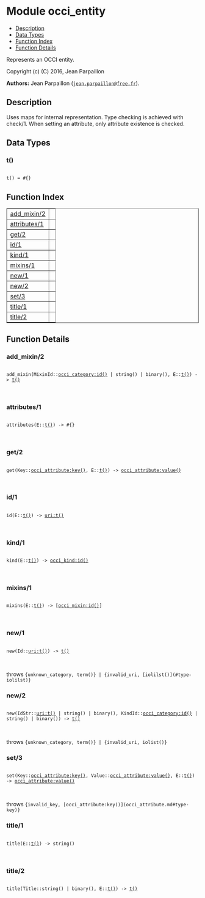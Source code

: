 

# Module occi_entity #
* [Description](#description)
* [Data Types](#types)
* [Function Index](#index)
* [Function Details](#functions)

Represents an OCCI entity.

Copyright (c) (C) 2016, Jean Parpaillon

__Authors:__ Jean Parpaillon ([`jean.parpaillon@free.fr`](mailto:jean.parpaillon@free.fr)).

<a name="description"></a>

## Description ##
Uses maps for internal representation.
Type checking is achieved with check/1. When setting an attribute,
only attribute existence is checked.

<a name="types"></a>

## Data Types ##




### <a name="type-t">t()</a> ###


<pre><code>
t() = #{}
</code></pre>

<a name="index"></a>

## Function Index ##


<table width="100%" border="1" cellspacing="0" cellpadding="2" summary="function index"><tr><td valign="top"><a href="#add_mixin-2">add_mixin/2</a></td><td></td></tr><tr><td valign="top"><a href="#attributes-1">attributes/1</a></td><td></td></tr><tr><td valign="top"><a href="#get-2">get/2</a></td><td></td></tr><tr><td valign="top"><a href="#id-1">id/1</a></td><td></td></tr><tr><td valign="top"><a href="#kind-1">kind/1</a></td><td></td></tr><tr><td valign="top"><a href="#mixins-1">mixins/1</a></td><td></td></tr><tr><td valign="top"><a href="#new-1">new/1</a></td><td></td></tr><tr><td valign="top"><a href="#new-2">new/2</a></td><td></td></tr><tr><td valign="top"><a href="#set-3">set/3</a></td><td></td></tr><tr><td valign="top"><a href="#title-1">title/1</a></td><td></td></tr><tr><td valign="top"><a href="#title-2">title/2</a></td><td></td></tr></table>


<a name="functions"></a>

## Function Details ##

<a name="add_mixin-2"></a>

### add_mixin/2 ###

<pre><code>
add_mixin(MixinId::<a href="occi_category.md#type-id">occi_category:id()</a> | string() | binary(), E::<a href="#type-t">t()</a>) -&gt; <a href="#type-t">t()</a>
</code></pre>
<br />

<a name="attributes-1"></a>

### attributes/1 ###

<pre><code>
attributes(E::<a href="#type-t">t()</a>) -&gt; #{}
</code></pre>
<br />

<a name="get-2"></a>

### get/2 ###

<pre><code>
get(Key::<a href="occi_attribute.md#type-key">occi_attribute:key()</a>, E::<a href="#type-t">t()</a>) -&gt; <a href="occi_attribute.md#type-value">occi_attribute:value()</a>
</code></pre>
<br />

<a name="id-1"></a>

### id/1 ###

<pre><code>
id(E::<a href="#type-t">t()</a>) -&gt; <a href="uri.md#type-t">uri:t()</a>
</code></pre>
<br />

<a name="kind-1"></a>

### kind/1 ###

<pre><code>
kind(E::<a href="#type-t">t()</a>) -&gt; <a href="occi_kind.md#type-id">occi_kind:id()</a>
</code></pre>
<br />

<a name="mixins-1"></a>

### mixins/1 ###

<pre><code>
mixins(E::<a href="#type-t">t()</a>) -&gt; [<a href="occi_mixin.md#type-id">occi_mixin:id()</a>]
</code></pre>
<br />

<a name="new-1"></a>

### new/1 ###

<pre><code>
new(Id::<a href="uri.md#type-t">uri:t()</a>) -&gt; <a href="#type-t">t()</a>
</code></pre>
<br />

throws `{unknown_category, term()} | {invalid_uri, [iolilst()](#type-iolilst)}`

<a name="new-2"></a>

### new/2 ###

<pre><code>
new(IdStr::<a href="uri.md#type-t">uri:t()</a> | string() | binary(), KindId::<a href="occi_category.md#type-id">occi_category:id()</a> | string() | binary()) -&gt; <a href="#type-t">t()</a>
</code></pre>
<br />

throws `{unknown_category, term()} | {invalid_uri, iolist()}`

<a name="set-3"></a>

### set/3 ###

<pre><code>
set(Key::<a href="occi_attribute.md#type-key">occi_attribute:key()</a>, Value::<a href="occi_attribute.md#type-value">occi_attribute:value()</a>, E::<a href="#type-t">t()</a>) -&gt; <a href="occi_attribute.md#type-value">occi_attribute:value()</a>
</code></pre>
<br />

throws `{invalid_key, [occi_attribute:key()](occi_attribute.md#type-key)}`

<a name="title-1"></a>

### title/1 ###

<pre><code>
title(E::<a href="#type-t">t()</a>) -&gt; string()
</code></pre>
<br />

<a name="title-2"></a>

### title/2 ###

<pre><code>
title(Title::string() | binary(), E::<a href="#type-t">t()</a>) -&gt; <a href="#type-t">t()</a>
</code></pre>
<br />

